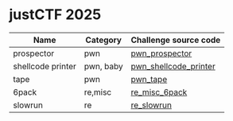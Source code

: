 # justCTF 2025

| Name         | Category | Challenge source code                  |
|--------------|----------|---------------------------------|
| prospector      | pwn       | [pwn_prospector](./pwn_prospector) |
| shellcode printer   | pwn, baby       | [pwn_shellcode_printer](./pwn_shellcode_printer) |
| tape | pwn      | [pwn_tape](./pwn_tape) |
| 6pack | re,misc      | [re_misc_6pack](./re_misc_6pack) |
| slowrun | re      | [re_slowrun](./re_slowrun) |
